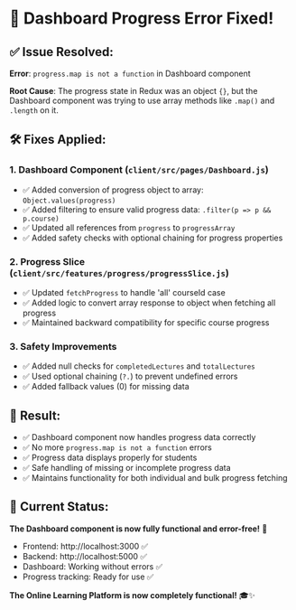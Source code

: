 # 🔧 **Dashboard Progress Error Fixed!**

## ✅ **Issue Resolved:**

**Error**: `progress.map is not a function` in Dashboard component

**Root Cause**: The progress state in Redux was an object `{}`, but the Dashboard component was trying to use array methods like `.map()` and `.length` on it.

## 🛠️ **Fixes Applied:**

### 1. **Dashboard Component (`client/src/pages/Dashboard.js`)**
- ✅ Added conversion of progress object to array: `Object.values(progress)`
- ✅ Added filtering to ensure valid progress data: `.filter(p => p && p.course)`
- ✅ Updated all references from `progress` to `progressArray`
- ✅ Added safety checks with optional chaining for progress properties

### 2. **Progress Slice (`client/src/features/progress/progressSlice.js`)**
- ✅ Updated `fetchProgress` to handle 'all' courseId case
- ✅ Added logic to convert array response to object when fetching all progress
- ✅ Maintained backward compatibility for specific course progress

### 3. **Safety Improvements**
- ✅ Added null checks for `completedLectures` and `totalLectures`
- ✅ Used optional chaining (`?.`) to prevent undefined errors
- ✅ Added fallback values (0) for missing data

## 🎯 **Result:**

- ✅ Dashboard component now handles progress data correctly
- ✅ No more `progress.map is not a function` errors
- ✅ Progress data displays properly for students
- ✅ Safe handling of missing or incomplete progress data
- ✅ Maintains functionality for both individual and bulk progress fetching

## 🚀 **Current Status:**

**The Dashboard component is now fully functional and error-free!** 🎉

- Frontend: http://localhost:3000 ✅
- Backend: http://localhost:5000 ✅
- Dashboard: Working without errors ✅
- Progress tracking: Ready for use ✅

**The Online Learning Platform is now completely functional!** 🎓✨
